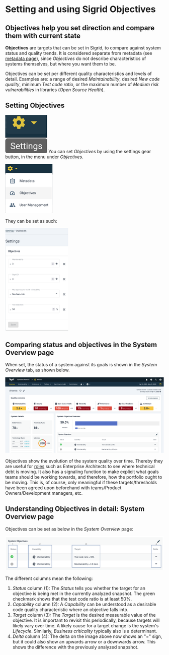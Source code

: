 # Setting and using Sigrid Objectives

## Objectives help you set direction and compare them with current state 

**Objectives** are targets that can be set in Sigrid, to compare against system status and quality trends. It is considered separate from metadata (see [metadata page](../organization-integration/metadata.md)), since *Objectives* do not describe characteristics of systems themselves, but where you want them to be.

Objectives can be set per different quality characteristics and levels of detail. Examples are: a range of desired *Maintainability*, desired *New code quality*, minimum *Test code ratio*, or the maximum number of *Medium risk vulnerabilities* in libraries (*Open Source Health*). 


## Setting Objectives
<img src="../images/settings-gear.png" class="inline" /> You can set *Objectives* by using the settings gear button, in the menu under *Objectives*. 

<img src="../images/system-settings-menu-objectives.png" width="150" />

They can be set as such:

<img src="../images/system-objectives-settings.png" width="200" />

## Comparing status and objectives in the System Overview page

When set, the status of a system against its goals is shown in the *System Overview* tab, as shown below. 

<img src="../images/objectives-overview.png" width="750" />

Objectives show the evolution of the system quality over time. Thereby they are useful for [roles](../getting-started/roles.md) such as Enterprise Architects to see where technical debt is moving. It also has a signaling function to make explicit what goals teams should be working towards, and therefore, how the portfolio ought to be moving. This is, of course, only meaningful if these targets/thresholds have been agreed upon beforehand with teams/Product Owners/Development managers, etc. 

## Understanding Objectives in detail: System Overview page

Objectives can be set as below in the *System Overview* page:

<img src="../images/objectives-system.png" width="600" />

The different columns mean the following:

1. *Status* column (1): The *Status* tells you whether the target for an objective is being met in the currently analyzed snapshot.
The green checkmark shows that the test code ratio is at least 50%.
2. *Capability* column (2): A *Capability* can be understood as a desirable code quality characteristic where an objective falls into. 
3. *Target* column (3): The *Target* is the desired measurable value of the objective. It is important to revisit this periodically, because targets will likely vary over time. A likely cause for a target change is the system's *Lifecycle*. Similarly, *Business criticality* typically also is a determinant. 
4. *Delta* column (4): The delta on the image above now shows an "=" sign, but it could also show an upwards arrow or a downwards arrow. This shows the difference with the previously analyzed snapshot.
